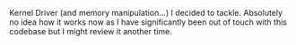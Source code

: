 Kernel Driver (and memory manipulation...) I decided to tackle. Absolutely no idea how it works now as I have significantly been out of touch with this codebase but I might review it another time.
